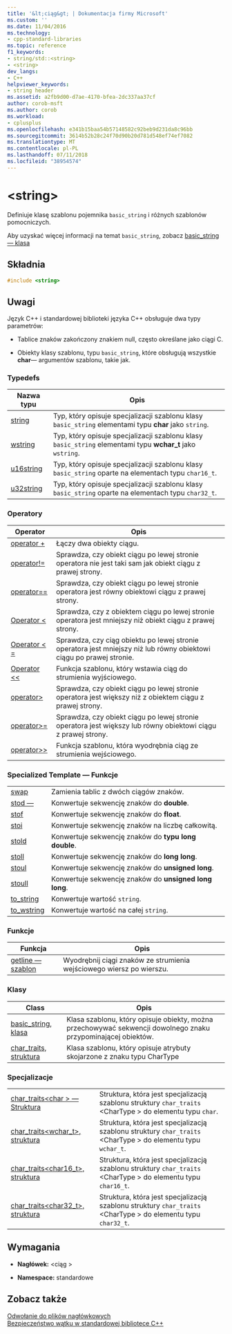 ```yaml
---
title: '&lt;ciąg&gt; | Dokumentacja firmy Microsoft'
ms.custom: ''
ms.date: 11/04/2016
ms.technology:
- cpp-standard-libraries
ms.topic: reference
f1_keywords:
- string/std::<string>
- <string>
dev_langs:
- C++
helpviewer_keywords:
- string header
ms.assetid: a2fb9d00-d7ae-4170-bfea-2dc337aa37cf
author: corob-msft
ms.author: corob
ms.workload:
- cplusplus
ms.openlocfilehash: e341b15baa54b57148582c92beb9d231da8c96bb
ms.sourcegitcommit: 3614b52b28c24f70d90b20d781d548ef74ef7082
ms.translationtype: MT
ms.contentlocale: pl-PL
ms.lasthandoff: 07/11/2018
ms.locfileid: "38954574"
---
```

# <a name="ltstringgt"></a>&lt;string&gt;

Definiuje klasę szablonu pojemnika `basic_string` i różnych szablonów pomocniczych.

Aby uzyskać więcej informacji na temat `basic_string`, zobacz [basic_string — klasa](../standard-library/basic-string-class.md)

## <a name="syntax"></a>Składnia

```cpp
#include <string>
```

## <a name="remarks"></a>Uwagi

Język C++ i standardowej biblioteki języka C++ obsługuje dwa typy parametrów:

- Tablice znaków zakończony znakiem null, często określane jako ciągi C.

- Obiekty klasy szablonu, typu `basic_string`, które obsługują wszystkie **char**— argumentów szablonu, takie jak.

### <a name="typedefs"></a>Typedefs

|Nazwa typu|Opis|
|-|-|
|[string](../standard-library/string-typedefs.md#string)|Typ, który opisuje specjalizacji szablonu klasy `basic_string` elementami typu **char** jako `string`.|
|[wstring](../standard-library/string-typedefs.md#wstring)|Typ, który opisuje specjalizacji szablonu klasy `basic_string` elementami typu **wchar_t** jako `wstring`.|
|[u16string](../standard-library/string-typedefs.md#u16string)|Typ, który opisuje specjalizacji szablonu klasy `basic_string` oparte na elementach typu `char16_t`.|
|[u32string](../standard-library/string-typedefs.md#u32string)|Typ, który opisuje specjalizacji szablonu klasy `basic_string` oparte na elementach typu `char32_t`.|

### <a name="operators"></a>Operatory

|Operator|Opis|
|-|-|
|[operator +](../standard-library/string-operators.md#op_add)|Łączy dwa obiekty ciągu.|
|[operator!=](../standard-library/string-operators.md#op_neq)|Sprawdza, czy obiekt ciągu po lewej stronie operatora nie jest taki sam jak obiekt ciągu z prawej strony.|
|[operator==](../standard-library/string-operators.md#op_eq_eq)|Sprawdza, czy obiekt ciągu po lewej stronie operatora jest równy obiektowi ciągu z prawej strony.|
|[Operator <](../standard-library/string-operators.md#op_lt)|Sprawdza, czy z obiektem ciągu po lewej stronie operatora jest mniejszy niż obiekt ciągu z prawej strony.|
|[Operator < =](../standard-library/string-operators.md#op_lt_eq)|Sprawdza, czy ciąg obiektu po lewej stronie operatora jest mniejszy niż lub równy obiektowi ciągu po prawej stronie.|
|[Operator <\<](../standard-library/string-operators.md#op_lt_lt)|Funkcja szablonu, który wstawia ciąg do strumienia wyjściowego.|
|[operator>](../standard-library/string-operators.md#op_gt)|Sprawdza, czy obiekt ciągu po lewej stronie operatora jest większy niż z obiektem ciągu z prawej strony.|
|[operator>=](../standard-library/string-operators.md#op_gt_eq)|Sprawdza, czy obiekt ciągu po lewej stronie operatora jest większy lub równy obiektowi ciągu z prawej strony.|
|[operator>>](../standard-library/string-operators.md#op_gt_gt)|Funkcja szablonu, która wyodrębnia ciąg ze strumienia wejściowego.|

### <a name="specialized-template-functions"></a>Specialized Template — Funkcje

|||
|-|-|
|[swap](../standard-library/string-functions.md#swap)|Zamienia tablic z dwóch ciągów znaków.|
|[stod —](../standard-library/string-functions.md#stod)|Konwertuje sekwencję znaków do **double**.|
|[stof](../standard-library/string-functions.md#stof)|Konwertuje sekwencję znaków do **float**.|
|[stoi](../standard-library/string-functions.md#stoi)|Konwertuje sekwencję znaków na liczbę całkowitą.|
|[stold](../standard-library/string-functions.md#stold)|Konwertuje sekwencję znaków do **typu long double**.|
|[stoll](../standard-library/string-functions.md#stoll)|Konwertuje sekwencję znaków do **long long**.|
|[stoul](../standard-library/string-functions.md#stoul)|Konwertuje sekwencję znaków do **unsigned long**.|
|[stoull](../standard-library/string-functions.md#stoull)|Konwertuje sekwencję znaków do **unsigned long long**.|
|[to_string](../standard-library/string-functions.md#to_string)|Konwertuje wartość `string`.|
|[to_wstring](../standard-library/string-functions.md#to_wstring)|Konwertuje wartość na całej `string`.|

### <a name="functions"></a>Funkcje

|Funkcja|Opis|
|-|-|
|[getline — szablon](../standard-library/string-functions.md#getline)|Wyodrębnij ciągi znaków ze strumienia wejściowego wiersz po wierszu.|

### <a name="classes"></a>Klasy

|Class|Opis|
|-|-|
|[basic_string, klasa](../standard-library/basic-string-class.md)|Klasa szablonu, który opisuje obiekty, można przechowywać sekwencji dowolnego znaku przypominającej obiektów.|
|[char_traits, struktura](../standard-library/char-traits-struct.md)|Klasa szablonu, który opisuje atrybuty skojarzone z znaku typu CharType|

### <a name="specializations"></a>Specjalizacje

|||
|-|-|
|[char_traits\<char > — Struktura](../standard-library/char-traits-char-struct.md)|Struktura, która jest specjalizacją szablonu struktury `char_traits` \<CharType > do elementu typu `char`.|
|[char_traits<wchar_t>, struktura](../standard-library/char-traits-wchar-t-struct.md)|Struktura, która jest specjalizacją szablonu struktury `char_traits` \<CharType > do elementu typu `wchar_t`.|
|[char_traits<char16_t>, struktura](../standard-library/char-traits-char16-t-struct.md)|Struktura, która jest specjalizacją szablonu struktury `char_traits` \<CharType > do elementu typu `char16_t`.|
|[char_traits<char32_t>, struktura](../standard-library/char-traits-char32-t-struct.md)|Struktura, która jest specjalizacją szablonu struktury `char_traits` \<CharType > do elementu typu `char32_t`.|

## <a name="requirements"></a>Wymagania

- **Nagłówek:** \<ciąg >

- **Namespace:** standardowe

## <a name="see-also"></a>Zobacz także

[Odwołanie do plików nagłówkowych](../standard-library/cpp-standard-library-header-files.md)<br/>
[Bezpieczeństwo wątku w standardowej bibliotece C++](../standard-library/thread-safety-in-the-cpp-standard-library.md)<br/>
